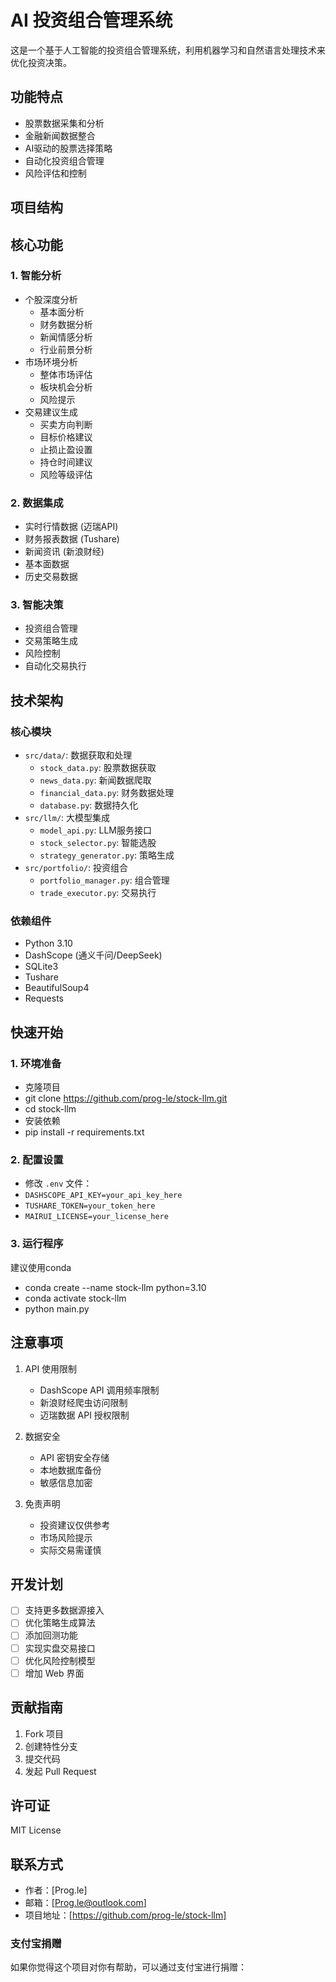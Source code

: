 # AI 投资组合管理系统

这是一个基于人工智能的投资组合管理系统，利用机器学习和自然语言处理技术来优化投资决策。

## 功能特点

- 股票数据采集和分析
- 金融新闻数据整合
- AI驱动的股票选择策略
- 自动化投资组合管理
- 风险评估和控制

## 项目结构

## 核心功能

### 1. 智能分析
- 个股深度分析
  - 基本面分析
  - 财务数据分析
  - 新闻情感分析
  - 行业前景分析
- 市场环境分析
  - 整体市场评估
  - 板块机会分析
  - 风险提示
- 交易建议生成
  - 买卖方向判断
  - 目标价格建议
  - 止损止盈设置
  - 持仓时间建议
  - 风险等级评估

### 2. 数据集成
- 实时行情数据 (迈瑞API)
- 财务报表数据 (Tushare)
- 新闻资讯 (新浪财经)
- 基本面数据
- 历史交易数据

### 3. 智能决策
- 投资组合管理
- 交易策略生成
- 风险控制
- 自动化交易执行

## 技术架构

### 核心模块
- `src/data/`: 数据获取和处理
  - `stock_data.py`: 股票数据获取
  - `news_data.py`: 新闻数据爬取
  - `financial_data.py`: 财务数据处理
  - `database.py`: 数据持久化
- `src/llm/`: 大模型集成
  - `model_api.py`: LLM服务接口
  - `stock_selector.py`: 智能选股
  - `strategy_generator.py`: 策略生成
- `src/portfolio/`: 投资组合
  - `portfolio_manager.py`: 组合管理
  - `trade_executor.py`: 交易执行

### 依赖组件
- Python 3.10
- DashScope (通义千问/DeepSeek)
- SQLite3
- Tushare
- BeautifulSoup4
- Requests

## 快速开始

### 1. 环境准备
- 克隆项目
- git clone https://github.com/prog-le/stock-llm.git
- cd stock-llm
- 安装依赖
- pip install -r requirements.txt

### 2. 配置设置
- 修改 `.env` 文件：
- `DASHSCOPE_API_KEY=your_api_key_here`
- `TUSHARE_TOKEN=your_token_here`
- `MAIRUI_LICENSE=your_license_here`

### 3. 运行程序
建议使用conda
- conda create --name stock-llm python=3.10
- conda activate stock-llm
- python main.py

## 注意事项

1. API 使用限制
   - DashScope API 调用频率限制
   - 新浪财经爬虫访问限制
   - 迈瑞数据 API 授权限制

2. 数据安全
   - API 密钥安全存储
   - 本地数据库备份
   - 敏感信息加密

3. 免责声明
   - 投资建议仅供参考
   - 市场风险提示
   - 实际交易需谨慎

## 开发计划

- [ ] 支持更多数据源接入
- [ ] 优化策略生成算法
- [ ] 添加回测功能
- [ ] 实现实盘交易接口
- [ ] 优化风险控制模型
- [ ] 增加 Web 界面

## 贡献指南

1. Fork 项目
2. 创建特性分支
3. 提交代码
4. 发起 Pull Request

## 许可证

MIT License

## 联系方式

- 作者：[Prog.le]
- 邮箱：[Prog.le@outlook.com]
- 项目地址：[https://github.com/prog-le/stock-llm]

### 支付宝捐赠
如果你觉得这个项目对你有帮助，可以通过支付宝进行捐赠：

